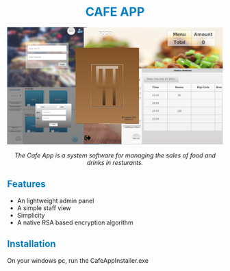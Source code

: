 <h1 align="center" style="color: #007fc4;">CAFE APP</h1>

<p align="center">
    <img src="CafeApp.png" alt="Cafe App Image">
</p>

<p align="center">
    <i>The Cafe App is a system software for managing the sales of food and drinks in resturants.</i>
</p>



## <span style="color: #007fc4;">Features</span> ##

* An lightweight admin panel
* A simple staff view
* Simplicity
* A native RSA based encryption algorithm



## <span style="color: #007fc4;">Installation</span> ##

On your windows pc, run the CafeAppInstaller.exe

